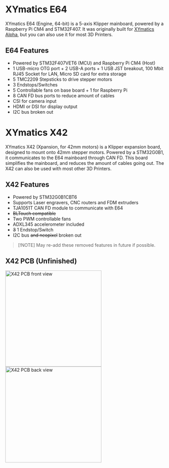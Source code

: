 # XYmatics E64
XYmatics E64 (Engine, 64-bit) is a 5-axis Klipper mainboard, powered by a Raspberry Pi CM4 and STM32F407. It was originally built for <a href='https://github.com/XyrusB2010/XYmatics-Alpha/tree/main'>XYmatics Alpha</a>, but you can also use it for most 3D Printers.

## E64 Features
- Powered by STM32F407VET6 (MCU) and Raspberry Pi CM4 (Host)
- 1 USB-micro OTG port + 2 USB-A ports + 1 USB JST breakout, 100 Mbit RJ45 Socket for LAN, Micro SD card for extra storage
- 5 TMC2209 Stepsticks to drive stepper motors
- 3 Endstops/Switches
- 5 Controllable fans on base board + 1 for Raspberry Pi
- 8 CAN FD bus ports to reduce amount of cables
- CSI for camera input
- HDMI or DSI for display output
- I2C bus broken out

# XYmatics X42
XYmatics X42 (Xpansion, for 42mm motors) is a Klipper expansion board, designed to mount onto 42mm stepper motors. Powered by a STM32G0B1, it communicates to the E64 mainboard through CAN FD. This board simplifies the mainboard, and reduces the amount of cables going out. The X42 can also be used with most other 3D Printers.

## X42 Features
- Powered by STM32G0B1CBT6
- Supports Laser engravers, CNC routers and FDM extruders
- TJA1051T CAN FD module to communicate with E64
- ~~BLTouch compatible~~
- Two PWM controllable fans
- ADXL345 accelerometer included
- ~~3~~ 1 Endstop/Switch
- I2C bus ~~and neopixel~~ broken out
>  [!NOTE]
>  May re-add these removed features in future if possible.

## X42 PCB (Unfinished)
<img src="https://github.com/user-attachments/assets/ea462724-94b6-45a5-af4d-d67a52dd444e" alt="X42 PCB front view" width="300" height="300">
<img src="https://github.com/user-attachments/assets/3e4338a1-be07-48da-b687-2c748f0120a5" alt="X42 PCB back view" width="300" height="300">

